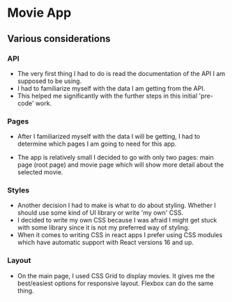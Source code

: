 # Movie App

## Various considerations

### API

- The very first thing I had to do is read the documentation of the API I am supposed to be using.
- I had to familiarize myself with the data I am getting from the API.
- This helped me significantly with the further steps in this initial 'pre-code' work. 

### Pages

- After I familiarized myself with the data I will be getting, I had to determine which pages I am going to need for this app.

- The app is relatively small I decided to go with only two pages: main page (root page) and movie page which will show more detail about the selected movie.

### Styles
- Another decision I had to make is what to do about styling. Whether I should use some kind of UI library or write 'my own' CSS.
- I decided to write my own CSS because I was afraid I might get stuck with some library since it is not my preferred way of styling.
- When it comes to writing CSS in react apps I prefer using CSS modules which have automatic support with React versions 16 and up.

### Layout
- On the main page, I used CSS Grid to display movies. It gives me the best/easiest options for responsive layout. Flexbox can do the same thing.

